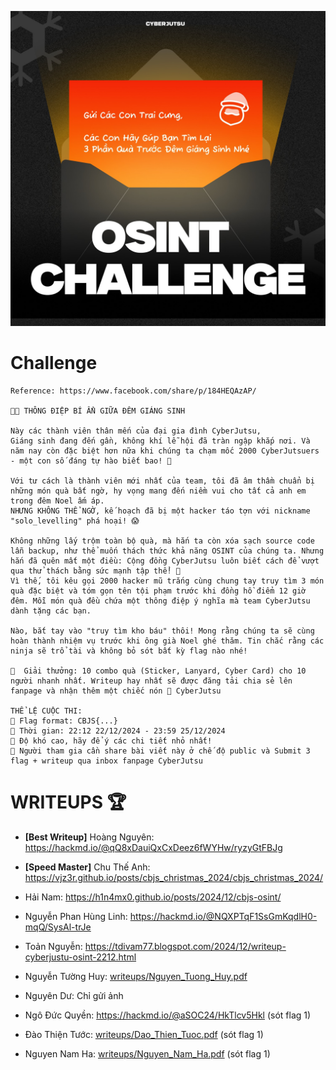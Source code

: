 ![CyberJutsu OSINT challenge 2024](poster.png)

# Challenge
```
Reference: https://www.facebook.com/share/p/184HEQAzAP/

🎄🎅 THÔNG ĐIỆP BÍ ẨN GIỮA ĐÊM GIÁNG SINH

Này các thành viên thân mến của đại gia đình CyberJutsu,
Giáng sinh đang đến gần, không khí lễ hội đã tràn ngập khắp nơi. Và năm nay còn đặc biệt hơn nữa khi chúng ta chạm mốc 2000 CyberJutsuers - một con số đáng tự hào biết bao! 🥳

Với tư cách là thành viên mới nhất của team, tôi đã âm thầm chuẩn bị những món quà bất ngờ, hy vọng mang đến niềm vui cho tất cả anh em trong đêm Noel ấm áp. 
NHƯNG KHÔNG THỂ NGỜ, kế hoạch đã bị một hacker táo tợn với nickname "solo_levelling" phá hoại! 😱

Không những lấy trộm toàn bộ quà, mà hắn ta còn xóa sạch source code lẫn backup, như thể muốn thách thức khả năng OSINT của chúng ta. Nhưng hắn đã quên mất một điều: Cộng đồng CyberJutsu luôn biết cách để vượt qua thử thách bằng sức mạnh tập thể! 💪
Vì thế, tôi kêu gọi 2000 hacker mũ trắng cùng chung tay truy tìm 3 món quà đặc biệt và tóm gọn tên tội phạm trước khi đồng hồ điểm 12 giờ đêm. Mỗi món quà đều chứa một thông điệp ý nghĩa mà team CyberJutsu dành tặng các bạn.

Nào, bắt tay vào "truy tìm kho báu" thôi! Mong rằng chúng ta sẽ cùng hoàn thành nhiệm vụ trước khi ông già Noel ghé thăm. Tin chắc rằng các ninja sẽ trổ tài và không bỏ sót bất kỳ flag nào nhé!

🎁  Giải thưởng: 10 combo quà (Sticker, Lanyard, Cyber Card) cho 10 người nhanh nhất. Writeup hay nhất sẽ được đăng tải chia sẻ lên fanpage và nhận thêm một chiếc nón 🧢 CyberJutsu

THỂ LỆ CUỘC THI:
🎄 Flag format: CBJS{...}
🎄 Thời gian: 22:12 22/12/2024 - 23:59 25/12/2024
🎄 Độ khó cao, hãy để ý các chi tiết nhỏ nhất!
🎄 Người tham gia cần share bài viết này ở chế độ public và Submit 3 flag + writeup qua inbox fanpage CyberJutsu
```


# WRITEUPS 🏆

- **[Best Writeup]** Hoàng Nguyên: https://hackmd.io/@qQ8xDauiQxCxDeez6fWYHw/ryzyGtFBJg 

- **[Speed Master]** Chu Thế Anh: https://vjz3r.github.io/posts/cbjs_christmas_2024/cbjs_christmas_2024/ 

- Hải Nam: https://h1n4mx0.github.io/posts/2024/12/cbjs-osint/

- Nguyễn Phan Hùng Linh: https://hackmd.io/@NQXPTqF1SsGmKqdlH0-mqQ/SysAl-trJe

- Toản Nguyễn: https://tdivam77.blogspot.com/2024/12/writeup-cyberjustu-osint-2212.html

- Nguyễn Tường Huy: [writeups/Nguyen_Tuong_Huy.pdf](writeups/Nguyen_Tuong_Huy.pdf)

- Nguyên Dư: Chỉ gửi ảnh 

- Ngô Đức Quyền: https://hackmd.io/@aSOC24/HkTlcv5Hkl (sót flag 1)

- Đào Thiện Tước: [writeups/Dao_Thien_Tuoc.pdf](writeups/Dao_Thien_Tuoc.pdf) (sót flag 1)

- Nguyen Nam Ha: [writeups/Nguyen_Nam_Ha.pdf](writeups/Nguyen_Nam_Ha.pdf) (sót flag 1)
